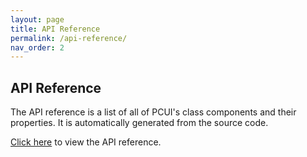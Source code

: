```yaml
---
layout: page
title: API Reference 
permalink: /api-reference/
nav_order: 2
---
```


## API Reference 

The API reference is a list of all of PCUI's class components and their properties. It is automatically generated from the source code.

[Click here](/typedocs/) to view the API reference.